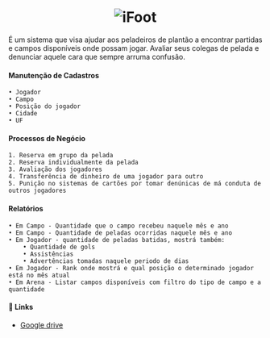 
<h1 align="center">
    <img alt="iFoot" src="https://github.com/Mario-hs/iFoot/documents/img/logo.png">
</h1>

É um sistema que visa ajudar aos peladeiros de plantão a encontrar partidas e campos disponíveis onde possam jogar. Avaliar seus colegas de pelada e denunciar aquele cara que sempre arruma confusão.

#### Manutenção de Cadastros
```
• Jogador
• Campo
• Posição do jogador
• Cidade
• UF
```

#### Processos de Negócio
```
1. Reserva em grupo da pelada
2. Reserva individualmente da pelada
3. Avaliação dos jogadores
4. Transferência de dinheiro de uma jogador para outro
5. Punição no sistemas de cartões por tomar denúnicas de má conduta de outros jogadores
```

#### Relatórios
```
• Em Campo - Quantidade que o campo recebeu naquele mês e ano 
• Em Campo - Quantidade de peladas ocorridas naquele mês e ano
• Em Jogador - quantidade de peladas batidas, mostrá também:
    • Quantidade de gols
    • Assistências 
    • Advertências tomadas naquele periodo de dias
• Em Jogador - Rank onde mostrá e qual posição o determinado jogador está no mês atual
• Em Arena - Listar campos disponíveis com filtro do tipo de campo e a quantidade
```
#### :link: Links <a name="-links"></a>
- [Google drive](https://docs.google.com/document/d/1Zp3wqDyCAjAS_Q1leXmR_2X-H4f-EaZGSwrlZLrSQ1E/edit)
